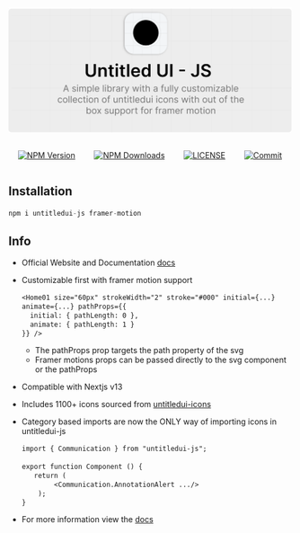 ![Banner](/public/banner.png)

<div style="display: flex; justify-content: space-around;">

[![NPM Version](https://img.shields.io/npm/v/untitledui-js.svg)](https://www.npmjs.com/package/untitledui-js)

[![NPM Downloads](https://img.shields.io/npm/dt/untitledui-js.svg)](https://www.npmjs.com/package/untitledui-js)

[![LICENSE](https://img.shields.io/npm/l/untitledui-js.svg)](https://github.com/techwithmanuel/untitledui-js/blob/master/LICENSE)

[![Commit](https://img.shields.io/github/last-commit/techwithmanuel/untitledui-js.svg)](https://github.com/techwithmanuel/untitledui-js/commits/master)

</div>

## Installation

```js
npm i untitledui-js framer-motion
```

## Info

- Official Website and Documentation [docs](https://untitledui.vercel.app)
- Customizable first with framer motion support
  ```tsx
  <Home01 size="60px" strokeWidth="2" stroke="#000" initial={...} animate={...} pathProps={{
    initial: { pathLength: 0 },
    animate: { pathLength: 1 }
  }} />
  ```
  - The pathProps prop targets the path property of the svg
  - Framer motions props can be passed directly to the svg component or the pathProps
- Compatible with Nextjs v13
- Includes 1100+ icons sourced from [untitledui-icons](https://www.untitledui.com/icons)
- Category based imports are now the ONLY way of importing icons in untitledui-js

  ```tsx
  import { Communication } from "untitledui-js";

  export function Component () {
     return (
          <Communication.AnnotationAlert .../>
      );
  }
  ```
- For more information view the [docs](https://untitledui.vercel.app)
